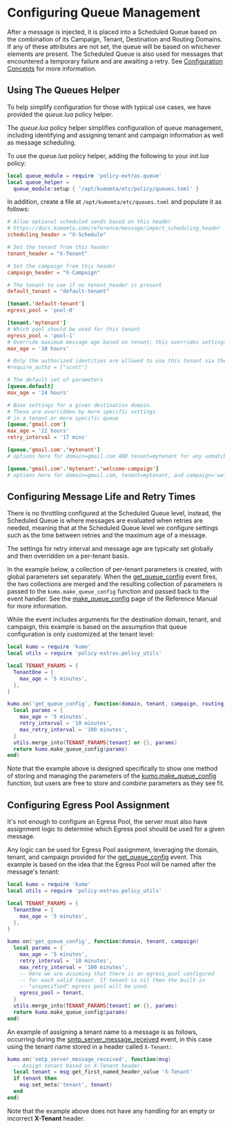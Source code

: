 # Configuring Queue Management

After a message is injected, it is placed into a Scheduled Queue based on the
combination of its Campaign, Tenant, Destination and Routing Domains. If any of
these attributes are not set, the queue will be based on whichever elements are
present. The Scheduled Queue is also used for messages that encountered a
temporary failure and are awaiting a retry. See [Configuration
Concepts](./concepts.md) for more information.

## Using The Queues Helper

To help simplify configuration for those with typical use cases, we have provided the *queue.lua* policy helper.

The *queue.lua* policy helper simplifies configuration of queue management, including identifying and assigning tenant and campaign information as well as message scheduling.

To use the *queue.lua* policy helper, adding the following to your *init.lua* policy:

```lua
local queue_module = require 'policy-extras.queue'
local queue_helper =
  queue_module:setup { '/opt/kumomta/etc/policy/queues.toml' }
```

In addition, create a file at `/opt/kumomta/etc/queues.toml` and populate it
as follows:

```toml
# Allow optional scheduled sends based on this header
# https://docs.kumomta.com/reference/message/import_scheduling_header
scheduling_header = "X-Schedule"

# Set the tenant from this header
tenant_header = "X-Tenant"

# Set the campaign from this header
campaign_header = "X-Campaign"

# The tenant to use if no tenant_header is present
default_tenant = "default-tenant"

[tenant.'default-tenant']
egress_pool = 'pool-0'

[tenant.'mytenant']
# Which pool should be used for this tenant
egress_pool = 'pool-1'
# Override maximum message age based on tenant; this overrides settings at the domain level
max_age = '10 hours'

# Only the authorized identities are allowed to use this tenant via the tenant_header
#require_authz = ["scott"]

# The default set of parameters
[queue.default]
max_age = '24 hours'

# Base settings for a given destination domain.
# These are overridden by more specific settings
# in a tenant or more specific queue
[queue.'gmail.com']
max_age = '22 hours'
retry_interval = '17 mins'

[queue.'gmail.com'.'mytenant']
# options here for domain=gmail.com AND tenant=mytenant for any unmatched campaign

[queue.'gmail.com'.'mytenant'.'welcome-campaign']
# options here for domain=gmail.com, tenant=mytenant, and campaign='welcome-campaign'
```

## Configuring Message Life and Retry Times

There is no throttling configured at the Scheduled Queue level, instead, the
Scheduled Queue is where messages are evaluated when retries are needed,
meaning that at the Scheduled Queue level we configure settings such as the
time between retries and the maximum age of a message.

The settings for retry interval and message age are typically set globally and
then overridden on a per-tenant basis.

In the example below, a collection of per-tenant parameters is created, with
global parameters set separately. When the
[get_queue_config](../../reference/events/get_queue_config.md)  event fires,
the two collections are merged and the resulting collection of parameters is
passed to the `kumo.make_queue_config` function and passed back to the event
handler.  See the
[make_queue_config](../../reference/kumo/make_queue_config.md) page of the
Reference Manual for more information.

While the event includes arguments for the destination domain, tenant, and
campaign, this example is based on the assumption that queue configuration is
only customized at the tenant level:

```lua
local kumo = require 'kumo'
local utils = require 'policy-extras.policy_utils'

local TENANT_PARAMS = {
  TenantOne = {
    max_age = '5 minutes',
  },
}

kumo.on('get_queue_config', function(domain, tenant, campaign, routing_domain)
  local params = {
    max_age = '5 minutes',
    retry_interval = '10 minutes',
    max_retry_interval = '100 minutes',
  }
  utils.merge_into(TENANT_PARAMS[tenant] or {}, params)
  return kumo.make_queue_config(params)
end)
```

Note that the example above is designed specifically to show one method of
storing and managing the parameters of the
[kumo.make_queue_config](../../reference/kumo/make_queue_config.md) function,
but users are free to store and combine parameters as they see fit.

## Configuring Egress Pool Assignment

It's not enough to configure an Egress Pool, the server must also have
assignment logic to determine which Egress pool should be used for a given
message.

Any logic can be used for Egress Pool assignment, leveraging the domain,
tenant, and campaign provided for the
[get_queue_config](../../reference/events/get_queue_config.md) event. This
example is based on the idea that the Egress Pool will be named after the
message's tenant:

```lua
local kumo = require 'kumo'
local utils = require 'policy-extras.policy_utils'

local TENANT_PARAMS = {
  TenantOne = {
    max_age = '5 minutes',
  },
}

kumo.on('get_queue_config', function(domain, tenant, campaign)
  local params = {
    max_age = '5 minutes',
    retry_interval = '10 minutes',
    max_retry_interval = '100 minutes',
    -- Here we are assuming that there is an egress_pool configured
    -- for each valid tenant. If tenant is nil then the built-in
    -- "unspecified" egress pool will be used.
    egress_pool = tenant,
  }
  utils.merge_into(TENANT_PARAMS[tenant] or {}, params)
  return kumo.make_queue_config(params)
end)
```

An example of assigning a tenant name to a message is as follows, occurring
during the
[smtp_server_message_received](../../reference/events/smtp_server_message_received.md)
event, in this case using the tenant name stored in a header called
`X-Tenant:`

```lua
kumo.on('smtp_server_message_received', function(msg)
  -- Assign tenant based on X-Tenant header.
  local tenant = msg:get_first_named_header_value 'X-Tenant'
  if tenant then
    msg:set_meta('tenant', tenant)
  end
end)
```

Note that the example above does not have any handling for an empty or
incorrect **X-Tenant** header.
